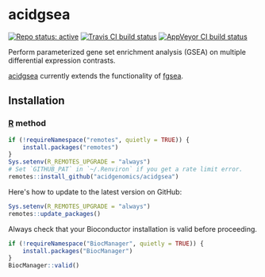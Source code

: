 # acidgsea

[![Repo status: active](https://www.repostatus.org/badges/latest/active.svg)](https://www.repostatus.org/#active)
[![Travis CI build status](https://travis-ci.com/acidgenomics/acidgsea.svg?branch=master)](https://travis-ci.com/acidgenomics/acidgsea)
[![AppVeyor CI build status](https://ci.appveyor.com/api/projects/status/fa5hpl1hbf4memee/branch/master?svg=true)](https://ci.appveyor.com/project/mjsteinbaugh/acidgsea/branch/master)

Perform parameterized gene set enrichment analysis (GSEA) on multiple differential expression contrasts.

[acidgsea][] currently extends the functionality of [fgsea][].

## Installation

### [R][] method

```r
if (!requireNamespace("remotes", quietly = TRUE)) {
    install.packages("remotes")
}
Sys.setenv(R_REMOTES_UPGRADE = "always")
# Set `GITHUB_PAT` in `~/.Renviron` if you get a rate limit error.
remotes::install_github("acidgenomics/acidgsea")
```

Here's how to update to the latest version on GitHub:

```r
Sys.setenv(R_REMOTES_UPGRADE = "always")
remotes::update_packages()
```

Always check that your Bioconductor installation is valid before proceeding.

```r
if (!requireNamespace("BiocManager", quietly = TRUE)) {
    install.packages("BiocManager")
}
BiocManager::valid()
```

[BiocManager]: https://cran.r-project.org/package=BiocManager
[Bioconductor]: https://bioconductor.org/
[acidgsea]: https://acidgsea.acidgenomics.com/
[fgsea]: https://bioconductor.org/packages/fgsea/
[R]: https://www.r-project.org
